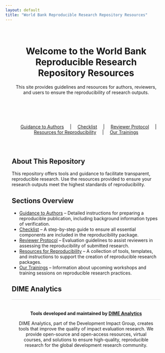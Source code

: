 ```yaml
---
layout: default
title: "World Bank Reproducible Research Repository Resources"
---
```


<header style="text-align: center; padding: 20px;">
  <h1>Welcome to the World Bank Reproducible Research Repository Resources</h1>
  <p>This site provides guidelines and resources for authors, reviewers, and users to ensure the reproducibility of research outputs.</p>
</header>

<nav style="text-align: center; margin: 20px 0;">
  <a href="./guidance_note_wb.html" style="margin: 0 15px;">Guidance to Authors</a> |
  <a href="./reproducibility_package_checklist.html" style="margin: 0 15px;">Checklist</a> |
  <a href="./reproducibility_reviewer_protocol.html" style="margin: 0 15px;">Reviewer Protocol</a> |
  <a href="./resources.html" style="margin: 0 15px;">Resources for Reproducibility</a> |
  <a href="./reproducible_research_trainings.html" style="margin: 0 15px;">Our Trainings</a>
</nav>

<section style="max-width: 800px; margin: auto; padding: 20px;">
  <h2>About This Repository</h2>
  <p>This repository offers tools and guidance to facilitate transparent, reproducible research. Use the resources provided to ensure your research outputs meet the highest standards of reproducibility.</p>

<h2>Sections Overview</h2>
<ul>
  <li>
    <a href="./guidance_note_wb.html">Guidance to Authors</a> – Detailed instructions for preparing a reproducible publication, including background information types of verification.
  </li>
  <li>
    <a href="./reproducibility_package_checklist.html">Checklist</a> – A step-by-step guide to ensure all essential components are included in the reproducibility package.
  </li>
  <li>
    <a href="./reproducibility_reviewer_protocol.html">Reviewer Protocol</a> – Evaluation guidelines to assist reviewers in assessing the reproducibility of submitted research.
  </li>
  <li>
    <a href="./resources.html">Resources for Reproducibility</a> – A collection of tools, templates, and instructions to support the creation of reproducible research packages.
  </li>
  <li>
    <a href="./reproducible_research_trainings.html">Our Trainings</a> – Information about upcoming workshops and training sessions on reproducible research practices.
  </li>
</ul>

<h2>DIME Analytics</h2>
 <div style="text-align: center; padding: 20px; border-top: 1px solid #ddd; margin-top: 20px;">
    <p><strong>Tools developed and maintained by <a href="https://www.worldbank.org/en/about/unit/unit-dec/impactevaluation/dime-analytics" target="_blank">DIME Analytics</a></strong></p>
    <p>DIME Analytics, part of the Development Impact Group, creates tools that improve the quality of impact evaluation research. We provide open-source and open-access resources, virtual courses, and solutions to ensure high-quality, reproducible research for the global development research community.</p>
  </div>
